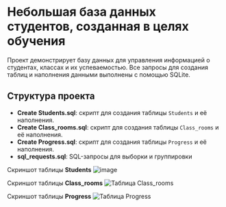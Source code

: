 # Небольшая база данных студентов, созданная в целях обучения

Проект демонстрирует базу данных для управления информацией о студентах, классах и их успеваемостью. Все запросы для создания таблиц и наполнения данными выполнены с помощью SQLite.

## Структура проекта

- **Create Students.sql**: скрипт для создания таблицы `Students` и её наполнения.
- **Create Class_rooms.sql**: скрипт для создания таблицы `Class_rooms` и её наполнения.
- **Create Progress.sql**: скрипт для создания таблицы `Progress` и её наполнения.
- **sql_requests.sql**: SQL-запросы для выборки и группировки


Скриншот таблицы **Students**
![image](https://github.com/user-attachments/assets/214ab481-fd92-498f-a6b9-eb4f283b6dad)


Скриншот таблицы  **Class_rooms**
![Таблица Class_rooms](https://github.com/user-attachments/assets/15f41159-1ade-4f10-a97d-c79fd865c255)



Скриншот таблицы **Progress**
![Таблица Progress](https://github.com/user-attachments/assets/3ee2443e-5655-4a58-81f2-b3748c638461)






